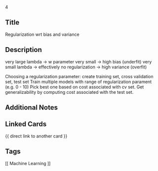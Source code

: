 4

## Title
Regularization wrt bias and variance

## Description
very large lambda -> w parameter very small -> high bias (underfit)
very small lambda -> effectively no regularization -> high variance (overfit)

Choosing a regularization parameter:
create training set, cross validation set, test set
Train multiple models with range of regularization parament (e.g. 0 - 10)
Pick best one based on cost associated with cv set.
Get generalizability by computing cost associated with the test set.

## Additional Notes




## Linked Cards
{{ direct link to another card }}

## Tags
[[ Machine Learning ]] 
